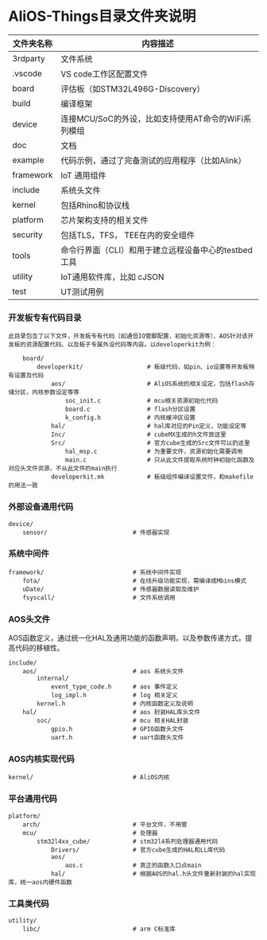 # AliOS-Things目录文件夹说明

| 文件夹名称 | 内容描述                                             |
| ---------- | ---------------------------------------------------- |
| 3rdparty   | 文件系统                                             |
| .vscode    | VS code工作区配置文件                                |
| board      | 评估板（如STM32L496G-Discovery）                     |
| build      | 编译框架                                             |
| device     | 连接MCU/SoC的外设，比如支持使用AT命令的WiFi系列模组  |
| doc        | 文档                                                 |
| example    | 代码示例，通过了完备测试的应用程序（比如Alink）      |
| framework  | IoT 通用组件                                         |
| include    | 系统头文件                                           |
| kernel     | 包括Rhino和协议栈                                    |
| platform   | 芯片架构支持的相关文件                               |
| security   | 包括TLS，TFS， TEE在内的安全组件                     |
| tools      | 命令行界面（CLI）和用于建立远程设备中心的testbed工具 |
| utility    | IoT通用软件库，比如 cJSON                            |
| test       | UT测试用例                                           |

### 开发板专有代码目录 

```
此目录包含了以下文件，开发板专有代码（如通信IO管脚配置，初始化资源等）、AOS针对该开发板的资源配置代码、以及板子专属外设代码等内容。以developerkit为例：

    board/
        developerkit/                  # 板级代码，如pin、io设置等开发板特有设置及代码
            aos/                       # AliOS系统的相关设定，包括flash存储分区，内核参数设定等等
                soc_init.c             # mcu相关资源初始化代码
                board.c                # flash分区设置
                k_config.h             # 内核缓冲区设置
            hal/                       # hal库对应的Pin定义，功能设定等
            Inc/                       # cubeMX生成的h文件放这里
            Src/                       # 官方cube生成的Src文件可以扔这里
                hal_msp.c              # 为重要文件，资源初始化需要调用
                main.c                 # 只从此文件提取系统时钟初始化函数及对应头文件资源，不从此文件的main执行
            developerkit.mk            # 板级组件编译设置文件，和makefile的用法一致
```

### 外部设备通用代码

```
device/
    sensor/                        # 传感器实现
```

### 系统中间件

```
framework/                         # 系统中间件实现
    fota/                          # 在线升级功能实现，需编译成Mbins模式
    uDate/                         # 传感器数据读取及维护
    fsyscall/                      # 文件系统调用
```

### AOS头文件

AOS函数定义，通过统一化HAL及通用功能的函数声明，以及参数传递方式，提高代码的移植性。

```
include/                           
    aos/                           # aos 系统头文件
        internal/
            event_type_code.h      # aos 事件定义
            log_impl.h             # log 相关定义
        kernel.h                   # 内核函数定义及说明
    hal/                           # aos 封装HAL库头文件
        soc/                       # mcu 相关HAL封装
            gpio.h                 # GPIO函数头文件
            uart.h                 # uart函数头文件
```

### AOS内核实现代码

```
kernel/                            # AliOS内核
```

### 平台通用代码

```
platform/
    arch/                          # 平台文件，不用管
    mcu/                           # 处理器
        stm32l4xx_cube/            # stm32l4系列处理器通用代码
            Drivers/               # 官方cube生成的HAL和LL库代码
            aos/
                aos.c              # 真正的函数入口点main
            hal/                   # 根据AOS的hal.h头文件重新封装的hal实现库，统一aos内硬件函数
```

### 工具类代码

```
utility/
    libc/                          # arm C标准库
```